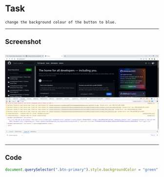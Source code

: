 # Task

    change the background colour of the button to blue.

---

## Screenshot

## ![Task12](./Captures%2018-10-2022%2015_06_57.png)

---

## Code

```javascript
document.querySelector(".btn-primary").style.backgroundColor = "green";
```

